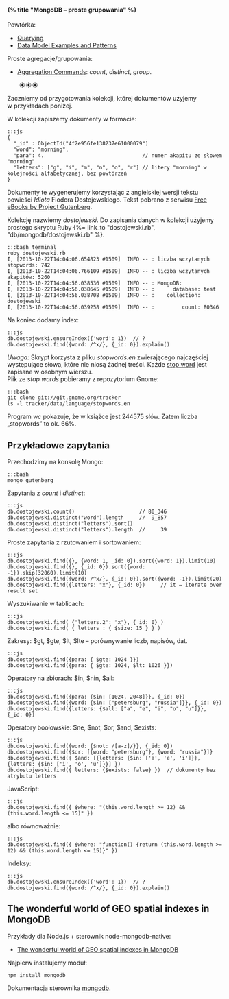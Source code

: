 #### {% title "MongoDB – proste grupowania" %}

Powtórka:

* [Querying](http://docs.mongodb.org/manual/tutorial/query-documents/)
* [Data Model Examples and Patterns](http://docs.mongodb.org/manual/applications/data-models/)

Proste agregacje/grupowania:

* [Aggregation Commands](http://docs.mongodb.org/manual/reference/command/nav-aggregation/):
  *count*, *distinct*, *group*.

       ☀☀☀

Zaczniemy od przygotowania kolekcji, której dokumentów użyjemy w przykładach poniżej.

W kolekcji zapiszemy dokumenty w formacie:

    :::js
    {
      "_id" : ObjectId("4f2e956fe138237e61000079")
      "word": "morning",
      "para": 4.                                // numer akapitu ze słowem "morning"
      "letters": ["g", "i", "m", "n", "o", "r"] // litery "morning" w kolejności alfabetycznej, bez powtórzeń
    }

Dokumenty te wygenerujemy korzystając z angielskiej wersji tekstu powieści
*Idiota* Fiodora Dostojewskiego. Tekst pobrano
z serwisu [Free eBooks by Project Gutenberg](http://www.gutenberg.org/ebooks/2638).

Kolekcję nazwiemy *dostojewski*.
Do zapisania danych w kolekcji użyjemy prostego skryptu Ruby
{%= link_to "dostojewski.rb", "db/mongodb/dostojewski.rb" %}.

    :::bash terminal
    ruby dostojewski.rb
    I, [2013-10-22T14:04:06.654823 #1509]  INFO -- : liczba wczytanych stopwords: 742
    I, [2013-10-22T14:04:06.766109 #1509]  INFO -- : liczba wczytanych akapitów: 5260
    I, [2013-10-22T14:04:56.038536 #1509]  INFO -- : MongoDB:
    I, [2013-10-22T14:04:56.038645 #1509]  INFO -- : 	  database: test
    I, [2013-10-22T14:04:56.038708 #1509]  INFO -- : 	collection: dostojewski
    I, [2013-10-22T14:04:56.039258 #1509]  INFO -- : 	     count: 80346

Na koniec dodamy index:

    :::js
    db.dostojewski.ensureIndex({'word': 1})  // ?
    db.dostojewski.find({word: /^x/}, {_id: 0}).explain()

*Uwaga:* Skrypt korzysta z pliku *stopwords.en* zwierającego
najczęściej występujące słowa, które nie niosą żadnej treści.
Każde [stop word](http://pl.wikipedia.org/wiki/Wikipedia:Stopwords)
jest zapisane w osobnym wierszu.<br>
Plik ze *stop words* pobieramy z repozytorium Gnome:

    :::bash
    git clone git://git.gnome.org/tracker
    ls -l tracker/data/language/stopwords.en

Program *wc* pokazuje, że w książce jest 244575 słów.
Zatem liczba „stopwords” to ok. 66%.


## Przykładowe zapytania

Przechodzimy na konsolę Mongo:

    :::bash
    mongo gutenberg

Zapytania z *count* i *distinct*:

    :::js
    db.dostojewski.count()                     // 80_346
    db.dostojewski.distinct("word").length     //  9_857
    db.dostojewski.distinct("letters").sort()  
    db.dostojewski.distinct("letters").length  //     39

Proste zapytania z rzutowaniem i sortowaniem:

    :::js
    db.dostojewski.find({}, {word: 1, _id: 0}).sort({word: 1}).limit(10)
    db.dostojewski.find({}, {_id: 0}).sort({word: -1}).skip(32060).limit(10)
    db.dostojewski.find({word: /^x/}, {_id: 0}).sort({word: -1}).limit(20)
    db.dostojewski.find({letters: "x"}, {_id: 0})     // it – iterate over result set

Wyszukiwanie w tablicach:

    :::js
    db.dostojewski.find( {"letters.2": "x"}, {_id: 0} )
    db.dostojewski.find( { letters : { $size: 15 } } )

Zakresy: $gt, $gte, $lt, $lte – porównywanie liczb, napisów, dat.

    :::js
    db.dostojewski.find({para: { $gte: 1024 }})
    db.dostojewski.find({para: { $gte: 1024, $lt: 1026 }})

Operatory na zbiorach: $in, $nin, $all:

    :::js
    db.dostojewski.find({para: {$in: [1024, 2048]}}, {_id: 0})
    db.dostojewski.find({word: {$in: ["petersburg", "russia"]}}, {_id: 0})
    db.dostojewski.find({letters: {$all: ["a", "e", "i", "o", "u"]}}, {_id: 0})

Operatory boolowskie: $ne, $not, $or, $and, $exists:

    :::js
    db.dostojewski.find({word: {$not: /[a-z]/}}, {_id: 0})
    db.dostojewski.find({$or: [{word: "petersburg"}, {word: "russia"}]}
    db.dostojewski.find({ $and: [{letters: {$in: ['a', 'e', 'i']}}, {letters: {$in: ['i', 'o', 'u']}}] })
    db.dostojewski.find({ letters: {$exists: false} })  // dokumenty bez atrybutu letters

JavaScript:

    :::js
    db.dostojewski.find({ $where: "(this.word.length >= 12) && (this.word.length <= 15)" })

albo równoważnie:

    :::js
    db.dostojewski.find({ $where: "function() {return (this.word.length >= 12) && (this.word.length <= 15)}" })

Indeksy:

    :::js
    db.dostojewski.ensureIndex({'word': 1})  // ?
    db.dostojewski.find({word: /^x/}, {_id: 0}).explain()


<!--

## Wyszukiwanie w sub-dokumentach

* [Dot Notation (Reaching into Objects)](http://www.mongodb.org/display/DOCS/Dot+Notation+%28Reaching+into+Objects%29)
* [Multikeys](http://www.mongodb.org/display/DOCS/Multikeys)

-->


## The wonderful world of GEO spatial indexes in MongoDB

Przykłady dla Node.js + sterownik node-mongodb-native:

* [The wonderful world of GEO spatial indexes in MongoDB](http://christiankvalheim.com/post/35293863731/the-wonderful-world-of-geo-spatial-indexes-in-mongodb)

Najpierw instalujemy moduł:

    npm install mongodb

Dokumentacja sterownika [mongodb](https://github.com/mongodb/node-mongodb-native).
